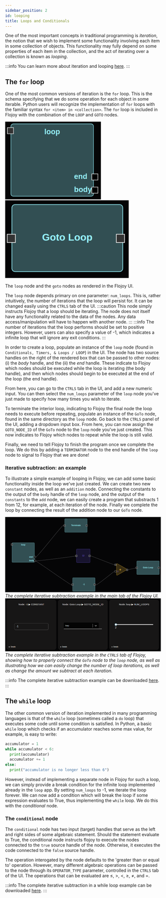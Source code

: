 ```yaml
---
sidebar_position: 2
id: looping
title: Loops and Conditionals
---
```


One of the most important concepts in traditional programming is *iteration*, the notion that we wish to implement some functionality involving each item in some collection of objects. This functionality may fully depend on some properties of each item in the collection, and the act of iterating over a collection is known as *looping*. 

:::info
You can learn more about iteration and looping [here](https://en.wikipedia.org/wiki/Iteration#Computing).
:::


## The `for` loop
 One of the most common versions of iteration is the `for` loop. This is the schema specifying that we do some operation for each object in some iterable. Python users will recognize the implementation of `for` loops with the familiar syntax `for <item> in <collection>`. The `for` loop is included in Flojoy with the combination of the `LOOP` and `GOTO` nodes.

 <p float="left" style={{textAlign: 'center', justifyItems: 'center'}}>
  <img src="/img/looping/loop_node.png" width="309.75" />
  <img src="/img/looping/goto_node.png" width="400" /> 
  <p>The <code>loop</code> node and the <code>goto</code> nodes as rendered in the Flojoy UI.</p>
</p>

The `loop` node depends primary on one parameter: `num_loops`. This is, rather intuitively, the number of iterations that the loop will persist for. It can be changed easily using the `CTRLS` tab of the UI.
:::caution
This node simply instructs Flojoy that a loop should be iterating. The node does not itself have any functionality related to the data of the nodes. Any data access/manipulation will have to happen with another node.
:::
:::info
The number of iterations that the loop performs should be set to positive integers. However, users can also specify a value of -1, which indicates a infinite loop that will ignore any exit conditions.
:::

In order to create a loop, populate an instance of the `loop` node (found in `Conditionals, Timers, & Loops / LOOP`) in the UI. The node has two source handles on the right of the rendered box that can be passed to other nodes: (i) the *body* handle, and the (ii) the *end* handle. These indicate to Flojoy which nodes should be executed while the loop is iterating (the body handle), and then which nodes should begin to be executed at the end of the loop (the end handle). 

From here, you can go to the `CTRLS` tab in the UI, and add a new numeric input. You can then select the `num_loops` parameter of the `loop` node you've just made to specify how many times you wish to iterate.

To terminate the interior loop, indicating to Flojoy the final node the loop needs to execute before repeating, populate an instance of the `GoTo` node, found in the same directory as the `loop` node. Go back to the `CTRLS` panel of the UI, adding a dropdown input box. From here, you can now assign the `GOTO_NODE_ID` of the `GoTo` node to the `loop` node you've just created. This now indicates to Flojoy which nodes to repeat while the loop is still valid.

Finally, we need to tell Flojoy to finish the program once we complete the loop. We do this by adding a `TERMINATOR` node to the end handle of the `loop` node to signal to Flojoy that we are done!

### Iterative subtraction: an example

To illustrate a simple example of looping in Flojoy, we can add some basic functionality inside the loop we've just created. We can create two new `constant` nodes, as well as an `addition` node. Connecting the constants to the output of the `body` handle of the `loop` node, and the output of the `constants` to the `add` node, we can easily create a program that substracts 1 from 12, for example, at each iteration of the node. Finally we complete the loop by connecting the result of the addition node to our `GoTo` node.

![image](/img/looping/loop_subtraction.png)
*The complete iterative subtraction example in the main tab of the Flojoy UI.*
![image](/img/looping/loop_controls_subtraction.png)
*The complete iterative subtraction example in the `CTRLS` tab of Flojoy, showing how to properly connect the `GoTo` node to the `loop` node, as well as illustrating how we can easily change the number of loop iterations, as well as change the amount we subtract at each iteration.*

:::info
The complete iterative subtraction example can be downloaded [here](/apps/loop_example.txt).
:::

## The `while` loop

The other common version of iteration implemented in many programming languages is that of the `while` loop (sometimes called a `do` loop) that executes some code until some condition is satisfied. In Python, a basic `while` loop which checks if an accumulator reaches some max value, for example, is easy to write:

```python
accumulator = 1
while accumulator < 6:
  print(accumulator)
  accumulator += 1
else:
  print("accumulator is no longer less than 6")
```

However, instead of implementing a separate node in Flojoy for such a loop, we can simply provide a break condition for the infinite loop implemented already in the `loop` app. By setting `num_loops` to -1, we iterate the loop forever. We can now add a condition which will break the loop if some expression evaluates to True, thus implementing the `while` loop. We do this with the *conditional* node.

### The `conditional` node

The `conditional` node has two input (target) handles that serve as the left and right sides of some algebraic statement. Should the statement evaluate to True, the conditional node instructs flojoy to execute the nodes connected to the `true` source handle of the node. Otherwise, it executes the code connected to the `false` source handle.

The operation interogated by the node defaults to the 'greater than or equal to' operation. However, many different algebraic operations can be passed to the node through its `OPERATOR_TYPE` parameter, controlled in the `CTRLS` tab of the UI. The operations that can be evaluated are $\le$, $>$, $<$, $\ge$, $\neq$, and $=$.

:::info
The complete iterative subtraction in a while loop example can be downloaded [here](/apps/while_loop_conditional.txt).
:::